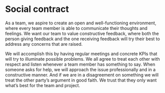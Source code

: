 # Social contract
As a team, we aspire to create an open and well-functioning environment, where every team member is able to communicate their thoughts and feelings. We want our team to value constructive feedback, where both the person giving feedback and the one receiving feedback will try their best to address any concerns that are raised. 

We will accomplish this by having regular meetings and concrete KPIs that will try to illuminate possible problems. We all agree to treat each other with respect and listen whenever a team member has something to say. When someone asks for help, we will approach the issue professionally and in a constructive manner. And if we are in a disagreement on something we will treat the other party’s argument in good faith. We trust that they only want what’s best for the team and project.

